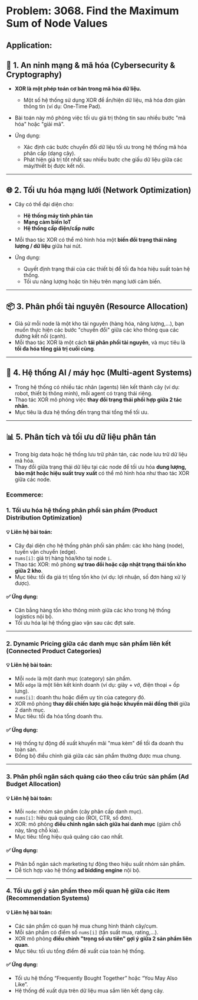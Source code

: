 # Problem: 3068. Find the Maximum Sum of Node Values

## Application:

## 🧩 **1. An ninh mạng & mã hóa (Cybersecurity & Cryptography)**

- **XOR là một phép toán cơ bản trong mã hóa dữ liệu.**

  - Một số hệ thống sử dụng XOR để ẩn/hiện dữ liệu, mã hóa đơn giản thông tin (ví dụ: One-Time Pad).

- Bài toán này mô phỏng việc tối ưu giá trị thông tin sau nhiều bước "mã hóa" hoặc "giải mã".
- Ứng dụng:

  - Xác định các bước chuyển đổi dữ liệu tối ưu trong hệ thống mã hóa phân cấp (dạng cây).
  - Phát hiện giá trị tốt nhất sau nhiều bước che giấu dữ liệu giữa các máy/thiết bị được kết nối.

---

## 🌐 **2. Tối ưu hóa mạng lưới (Network Optimization)**

- Cây có thể đại diện cho:

  - **Hệ thống máy tính phân tán**
  - **Mạng cảm biến IoT**
  - **Hệ thống cấp điện/cấp nước**

- Mỗi thao tác XOR có thể mô hình hóa một **biến đổi trạng thái năng lượng / dữ liệu** giữa hai nút.
- Ứng dụng:

  - Quyết định trạng thái của các thiết bị để tối đa hóa hiệu suất toàn hệ thống.
  - Tối ưu năng lượng hoặc tín hiệu trên mạng lưới cảm biến.

---

## 📦 **3. Phân phối tài nguyên (Resource Allocation)**

- Giả sử mỗi node là một kho tài nguyên (hàng hóa, năng lượng,...), bạn muốn thực hiện các bước "chuyển đổi" giữa các kho thông qua các đường kết nối (cạnh).
- Mỗi thao tác XOR là một cách **tái phân phối tài nguyên**, và mục tiêu là **tối đa hóa tổng giá trị cuối cùng**.

---

## 🤖 **4. Hệ thống AI / máy học (Multi-agent Systems)**

- Trong hệ thống có nhiều tác nhân (agents) liên kết thành cây (ví dụ: robot, thiết bị thông minh), mỗi agent có trạng thái riêng.
- Thao tác XOR mô phỏng việc **thay đổi trạng thái phối hợp giữa 2 tác nhân**.
- Mục tiêu là đưa hệ thống đến trạng thái tổng thể tối ưu.

---

## 📊 **5. Phân tích và tối ưu dữ liệu phân tán**

- Trong big data hoặc hệ thống lưu trữ phân tán, các node lưu trữ dữ liệu mã hóa.
- Thay đổi giữa trạng thái dữ liệu tại các node để tối ưu hóa **dung lượng, bảo mật hoặc hiệu suất truy xuất** có thể mô hình hóa như thao tác XOR giữa các node.

### Ecommerce:

### 1. **Tối ưu hóa hệ thống phân phối sản phẩm (Product Distribution Optimization)**

#### 💡 Liên hệ bài toán:

- Cây đại diện cho hệ thống phân phối sản phẩm: các kho hàng (node), tuyến vận chuyển (edge).
- `nums[i]`: giá trị hàng hóa/kho tại node `i`.
- Thao tác XOR: mô phỏng **sự trao đổi hoặc cập nhật trạng thái tồn kho giữa 2 kho**.
- Mục tiêu: tối đa giá trị tổng tồn kho (ví dụ: lợi nhuận, số đơn hàng xử lý được).

#### ✅ Ứng dụng:

- Cân bằng hàng tồn kho thông minh giữa các kho trong hệ thống logistics nội bộ.
- Tối ưu hóa lại hệ thống giao vận sau các đợt sale.

---

### 2. **Dynamic Pricing giữa các danh mục sản phẩm liên kết (Connected Product Categories)**

#### 💡 Liên hệ bài toán:

- Mỗi `node` là một danh mục (category) sản phẩm.
- Mỗi `edge` là một liên kết kinh doanh (ví dụ: giày + vớ, điện thoại + ốp lưng).
- `nums[i]`: doanh thu hoặc điểm uy tín của category đó.
- XOR mô phỏng **thay đổi chiến lược giá hoặc khuyến mãi đồng thời** giữa 2 danh mục.
- Mục tiêu: tối đa hóa tổng doanh thu.

#### ✅ Ứng dụng:

- Hệ thống tự động đề xuất khuyến mãi "mua kèm" để tối đa doanh thu toàn sàn.
- Đồng bộ điều chỉnh giá giữa các sản phẩm thường được mua chung.

---

### 3. **Phân phối ngân sách quảng cáo theo cấu trúc sản phẩm (Ad Budget Allocation)**

#### 💡 Liên hệ bài toán:

- Mỗi `node`: nhóm sản phẩm (cây phân cấp danh mục).
- `nums[i]`: hiệu quả quảng cáo (ROI, CTR, số đơn).
- XOR: mô phỏng **điều chỉnh ngân sách giữa hai danh mục** (giảm chỗ này, tăng chỗ kia).
- Mục tiêu: tổng hiệu quả quảng cáo cao nhất.

#### ✅ Ứng dụng:

- Phân bổ ngân sách marketing tự động theo hiệu suất nhóm sản phẩm.
- Dễ tích hợp vào hệ thống **ad bidding engine** nội bộ.

---

### 4. **Tối ưu gợi ý sản phẩm theo mối quan hệ giữa các item (Recommendation Systems)**

#### 💡 Liên hệ bài toán:

- Các sản phẩm có quan hệ mua chung hình thành cây/cụm.
- Mỗi sản phẩm có điểm số `nums[i]` (tần suất mua, rating,...).
- XOR mô phỏng **điều chỉnh "trọng số ưu tiên" gợi ý giữa 2 sản phẩm liên quan**.
- Mục tiêu: tối ưu tổng điểm đề xuất của toàn hệ thống.

#### ✅ Ứng dụng:

- Tối ưu hệ thống “Frequently Bought Together” hoặc “You May Also Like”.
- Hệ thống đề xuất dựa trên dữ liệu mua sắm liên kết dạng cây.
